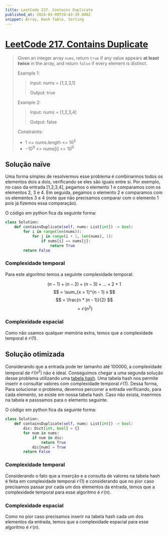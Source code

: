 ```yaml
---
title: LeetCode 217. Contains Duplicate
published_at: 2024-05-09T20:43:39.000Z
snippet: Array, Hash Table, Sorting
---
```


# [LeetCode 217. Contains Duplicate](https://leetcode.com/problems/contains-duplicate/description/)

> Given an integer array `nums`, return `true` if any value appears **at least twice** in the array, and return `false` if every element is distinct.
>
> Example 1:
>
> > Input: nums = [1,2,3,1]
> >
> > Output: true
>
> Example 2:
>
> > Input: nums = [1,2,3,4]
> >
> > Output: false
> 
> Constraints:
> - 1 <= nums.length <= $10^5$
> - $-10^9$ <= nums[i] <= $10^9$


## Solução naïve

Uma forma simples de resolvermos esse problema é combinarmos todos os elementos
dois a dois, verificando se eles são iguais entre si. Por exemplo, no caso da
entrada [1,2,3,4], pegamos o elemento 1 e comparamos com os elementos 2, 3 e 4.
Em seguida, pegamos o elemento 2 e comparamos com os elementos 3 e 4 (note que
não precisamos comparar com o elemento 1 pois já fizemos essa comparação).

O código em python fica da seguinte forma:

```python
class Solution:
    def containsDuplicate(self, nums: List[int]) -> bool:
        for i in range(len(nums)):
            for j in range(i + 1, len(nums), 1):
                if nums[i] == nums[j]:
                    return True
        return False
```

### Complexidade temporal

Para este algoritmo temos a seguinte complexidade temporal:

$$ (n - 1) + (n - 2) + (n - 3) + ... + 2 + 1 $$
$$ = \sum_{x = 1}^{n - 1} x $$
$$ = \frac{n * (n - 1)}{2} $$
$$ = \mathcal{O}(n^2) $$

### Complexidade espacial

Como não usamos qualquer memória extra, temos que a complexidade temporal é $\mathcal{O}(1)$.

## Solução otimizada

Considerando que a entrada pode ter tamanho até 100000, a complexidade temporal de $\mathcal{O}(n^2)$ não é ideal.
Conseguimos chegar a uma segunda solução desse problema utilizando uma [tabela hash](https://pt.wikipedia.org/wiki/Tabela_de_dispers%C3%A3o).
Uma tabela hash nos permite inserir e consultar valores com complexidade temporal $\mathcal{O}(1)$. Dessa forma,
Para solucionar o problema, devemos percorrer a entrada verificando, para cada elemento, se existe em nossa tabela hash.
Caso não exista, inserimos na tabela e passsamos para o elemento seguinte.

O código em python fica da seguinte forma:

```python
class Solution:
    def containsDuplicate(self, nums: List[int]) -> bool:
        dic: Dict[int, bool] = {}
        for num in nums:
            if num in dic:
                return True
            dic[num] = True
        return False
```

### Complexidade temporal

Considerando o fato que a inserção e a consulta de valores na tabela hash é feita em complexidade temporal
$\mathcal{O}(1)$ e considerando que no pior caso precisamos passar por cada um dos elementos
da entrada, temos que a complexidade temporal para esse algoritmo é $\mathcal{O}(n)$.

### Complexidade espacial

Como no pior caso precisamos inserir na tabela hash cada um dos elementos da entrada, temos que a complexidade
espacial para esse algoritmo é $\mathcal{O}(n)$.

